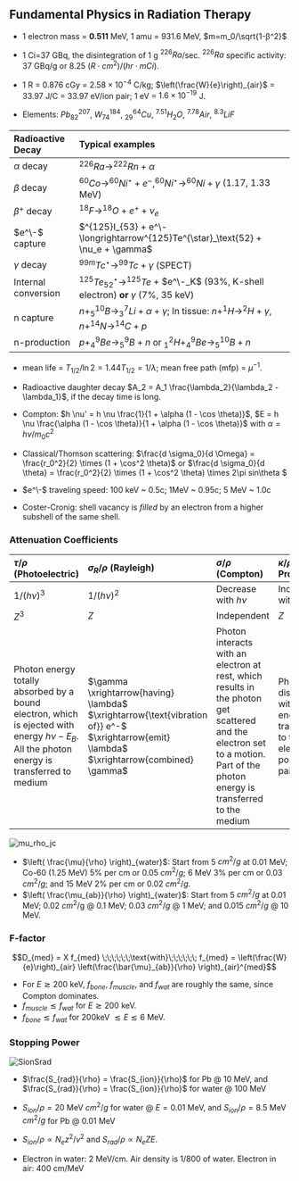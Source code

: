 ## Fundamental Physics in Radiation Therapy

- 1 electron mass = **0.511** MeV, 1 amu = 931.6 MeV,  $m=m_0/\sqrt{1-β^2}$

- 1 Ci=37 GBq, the disintegration of 1 g $^{226}Ra$/sec. $^{226}Ra$ specific activity: 37 GBq/g or 8.25 $(R⋅cm^2)/(hr⋅mCi)$.

- 1 R = 0.876 cGy = $2.58×10^{-4}$ C/kg; $\left(\frac{W}{e}\right)_{air}$ = 33.97 J/C = 33.97 eV/ion pair; 1 eV = $1.6×10^{-19}$ J.

- Elements: $Pb_{82}^{207}$,  $W_{74}^{184}$,  $^{64}_{29}Cu$,  $^{7.51}H_2O$,  $^{7.78}Air$,  $^{8.3}LiF$

| Radioactive Decay | Typical examples |
| :--- | :--- |
| $\alpha$ decay | $^{226}Ra \rightarrow^{222}Rn + \alpha$ |
| $\beta$ decay  | $^{60}Co \rightarrow^{60}Ni^{\star} + e^-, ^{60}Ni^{\star} \rightarrow^{60}Ni + \gamma$ (1.17, 1.33 MeV) |
| $\beta^+$ decay| $^{18}F \rightarrow^{18}O + e^+ + \nu_e$ |
| $e^\-$ capture | $^{125}I_{53} + e^\- \longrightarrow^{125}Te^{\star}_\text{52}  + \nu_e + \gamma$ |
| $\gamma$ decay | $^{99 m}Tc^{\star} \longrightarrow^{99}Tc + \gamma$ (SPECT) |
| Internal conversion | $^{125}Te^{\star}_{52} \longrightarrow^{125}Te$ + $e^\-_K$  (93%, K-shell electron) **or** $\gamma$ (7%, 35 keV) |
| n capture      | $n +^{10}_5 B \longrightarrow^7_3 Li + \alpha + \gamma$; In tissue: $n +^1 H \longrightarrow^2 H + \gamma$, $n +^{14} N \longrightarrow^{14} C + p$ |
| n-production | $p +^9_4 Be \longrightarrow^9_5 B + n$ or $^2_1 H +^9_4Be \longrightarrow^{10}_5 B + n$ |

- mean life = $T_{1 / 2} / \ln 2 = 1.44 T_{1 / 2} = 1 / \lambda$; mean free path (mfp) = $\mu^{- 1}$.

- Radioactive daughter decay $A_2 = A_1  \frac{\lambda_2}{\lambda_2 - \lambda_1}$, if the decay time is long.

- Compton: $h \nu' = h \nu \frac{1}{1 + \alpha (1 - \cos \theta)}$, $E = h \nu \frac{\alpha (1 - \cos \theta)}{1 + \alpha (1 - \cos \theta)}$ 
with $\alpha = h \nu / m_0 c^2$ 

- Classical/Thomson scattering: $\frac{d \sigma_0}{d \Omega} = \frac{r_0^2}{2} \times (1 + \cos^2 \theta)$
or $\frac{d \sigma_0}{d \theta} = \frac{r_0^2}{2} \times (1 + \cos^2 \theta) \times 2\pi sin\theta $

- $e^\-$ traveling speed: 100 keV ~ 0.5c; 1MeV ~ 0.95c; 5 MeV ~ 1.0c

- Coster-Cronig: shell vacancy is _filled_ by an electron from a higher subshell of the same shell.

### Attenuation Coefficients

| $\tau / \rho$ (Photoelectric) | $\sigma_R / \rho$ (Rayleigh) | $\sigma / \rho$ (Compton) | $\kappa / \rho$ (Pair Production) |
| :---           |          :---      | :---             | :---              |  
| $1/(h \nu)^3$ | $1 / (h \nu)^2$   | Decrease with $h \nu$ | Increase with $h\nu$ |
| $Z^3$         | $Z$               | Independent     | $Z$ |
| Photon energy totally absorbed by a bound electron, which is ejected with energy $h \nu - E_B$. All the photon energy is transferred to medium | $\gamma \xrightarrow{having} \lambda$ $\xrightarrow{\text{vibration of}} e^-$  $\xrightarrow{emit} \lambda$ $\xrightarrow{combined} \gamma$ | Photon interacts with an electron at rest, which results in the photon get scattered and the electron set to a motion. Part of the photon energy is transferred to the medium | Photon disappeared with all energy transferred to the electron-positron pair. |

![mu_rho_jc](https://user-images.githubusercontent.com/6154401/230149872-449fa1dc-ea48-455b-b7b4-fd41921ff404.PNG)

- $\left( \frac{\mu}{\rho} \right)_{water}$: Start from 5 $cm^2 / g$ at 0.01 MeV; Co-60 (1.25 MeV) 5\% per cm or 0.05 $cm^2 / g$; 6 MeV 3\% per cm or 0.03 $cm^2 / g$; and 15 MeV 2\% per cm or 0.02 $cm^2 / g$.
- $\left( \frac{\mu_{ab}}{\rho} \right)_{water}$: Start from 5 $cm^2 / g$ at 0.01 MeV; 0.02 $cm^2$/g @ 0.1 MeV; 0.03 $cm^2 / g$ @ 1 MeV; and 0.015 $cm^2 / g$ @ 10 MeV.

### F-factor 
```math 
D_{med} = X f_{med} \;\;\;\;\;\;\text{with}\;\;\;\;\;\;
f_{med} = \left(\frac{W}{e}\right)_{air} \left(\frac{\bar{\mu}_{ab}}{\rho} \right)_{air}^{med}
```
- For $E \gtrsim 200$ keV, $f_{bone}$, $f_{muscle}$, and $f_{wat}$ are roughly the same, since Compton dominates.
- $f_{muscle} \lesssim f_{wat}$ for $E \gtrsim 200$ keV.
- $f_{bone} \lesssim f_{wat}$ for 200keV $\lesssim E \lesssim 6$ MeV.

### Stopping Power

![SionSrad](https://user-images.githubusercontent.com/6154401/230199701-921e7c0e-52d9-4079-b909-a67338153b16.PNG)

- $\frac{S_{rad}}{\rho} = \frac{S_{ion}}{\rho}$ for Pb @ 10 MeV, and $\frac{S_{rad}}{\rho} = \frac{S_{ion}}{\rho}$ for water @ 100 MeV

- $S_{ion} / \rho = 20$ MeV $cm^2 / g$ for water @ $E = 0.01$ MeV, and $S_{ion} / \rho = 8.5$ MeV $cm^2 / g$ for Pb @ 0.01 MeV

- $S_{ion}/\rho \propto N_e z^2 / v^2$ and $S_{rad}/\rho \propto N_e Z E$.

- Electron in water: 2 MeV/cm. Air density is 1/800 of water. Electron in air: 400 cm/MeV

